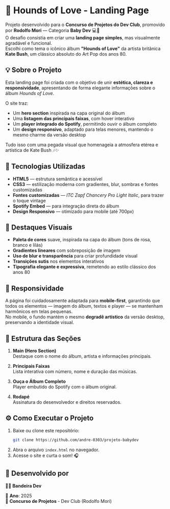 # 🎵 Hounds of Love - Landing Page

Projeto desenvolvido para o **Concurso de Projetos do Dev Club**, promovido por **Rodolfo Mori** — Categoria **Baby Dev** 💻🚀  
O desafio consistia em criar uma **landing page simples**, mas visualmente agradável e funcional.  
Escolhi como tema o icônico álbum **"Hounds of Love"** da artista britânica **Kate Bush**, um clássico absoluto do Art Pop dos anos 80.

## 💡 Sobre o Projeto

Esta landing page foi criada com o objetivo de unir **estética, clareza e responsividade**, apresentando de forma elegante informações sobre o álbum *Hounds of Love*.

O site traz:
- Um **hero section** inspirada na capa original do álbum  
- Uma **listagem das principais faixas**, com hover interativo  
- Um **player integrado do Spotify**, permitindo ouvir o álbum completo  
- Um **design responsivo**, adaptado para telas menores, mantendo o mesmo charme da versão desktop  

Tudo isso com uma pegada visual que homenageia a atmosfera etérea e artística de Kate Bush 🎶✨

## 🧠 Tecnologias Utilizadas

- **HTML5** — estrutura semântica e acessível  
- **CSS3** — estilização moderna com gradientes, blur, sombras e fontes customizadas  
- **Fontes customizadas** — *ITC Zapf Chancery Pro Light Italic*, para trazer o toque vintage  
- **Spotify Embed** — para integração direta do álbum  
- **Design Responsivo** — otimizado para mobile (até 700px)

## 🎨 Destaques Visuais

- **Paleta de cores** suave, inspirada na capa do álbum (tons de rosa, branco e lilás)  
- **Gradientes lineares** com sobreposição de imagem  
- **Uso de blur e transparência** para criar profundidade visual  
- **Transições sutis** nos elementos interativos  
- **Tipografia elegante e expressiva**, remetendo ao estilo clássico dos anos 80  

## 📱 Responsividade

A página foi cuidadosamente adaptada para **mobile-first**, garantindo que todos os elementos — imagem do álbum, textos e player — se mantenham harmônicos em telas pequenas.  
No mobile, o fundo mantém o mesmo **degradê artístico** da versão desktop, preservando a identidade visual.

## 🧩 Estrutura das Seções

1. **Main (Hero Section)**  
   Destaque com o nome do álbum, artista e informações principais.

2. **Principais Faixas**  
   Lista interativa com número, nome e duração das músicas.

3. **Ouça o Álbum Completo**  
   Player embutido do Spotify com o álbum original.

4. **Rodapé**  
   Assinatura do desenvolvedor e direitos reservados.

## ⚙️ Como Executar o Projeto

1. Baixe ou clone este repositório:
   ```bash
   git clone https://github.com/andre-0303/projeto-babydev
   ```
2. Abra o arquivo `index.html` no navegador.
3. Acesse o site e curta o som! 🎧

## 💬 Desenvolvido por

👨‍💻 **Bandeira Dev**  

📅 **Ano**: 2025  
🔗 **Concurso de Projetos** - Dev Club (Rodolfo Mori)

